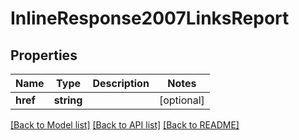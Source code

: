 # InlineResponse2007LinksReport

## Properties
Name | Type | Description | Notes
------------ | ------------- | ------------- | -------------
**href** | **string** |  | [optional] 

[[Back to Model list]](../README.md#documentation-for-models) [[Back to API list]](../README.md#documentation-for-api-endpoints) [[Back to README]](../README.md)


